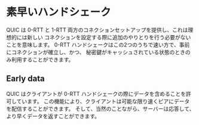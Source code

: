 # 素早いハンドシェーク

QUIC は 0-RTT と 1-RTT 両方のコネクションセットアップを提供し、これは理想的には新しい
コネクションを設定する際に追加のやりとりを行う必要がないことを意味します。
0-RTT ハンドシェークはこの2つのうちで速い方で、事前にコネクションが確立し、かつ、
秘密鍵がキャッシュされている状態のときのみ利用することができます。

## Early data

QUIC はクライアントが 0-RTT ハンドシェークの際にデータを含めることを許可しています。
この機能により、クライアントは可能な限り速くピアにデータを配信することができます。
そして、当然のことながら、サーバーは応答して、より早くデータを返すことができます。
